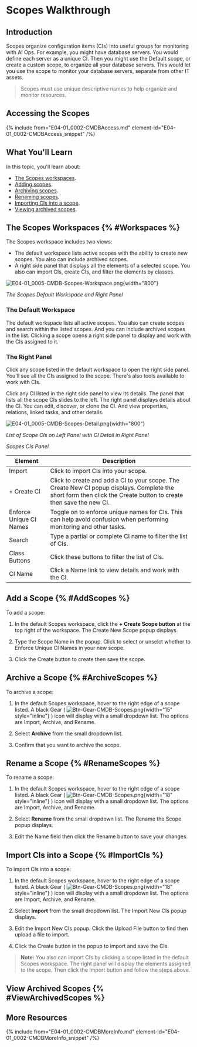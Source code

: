 # Scopes Walkthrough

## Introduction

Scopes organize configuration items (CIs) into useful groups for monitoring with AI Ops. For example, you might have database servers. You would define each server as a unique CI. Then you might use the Default scope, or create a custom scope, to organize all your database servers. This would let you use the scope to monitor your database servers, separate from other IT assets.

> Scopes must use unique descriptive names to help organize and monitor resources.

## Accessing the Scopes

{% include from="E04-01_0002-CMDBAccess.md" element-id="E04-01_0002-CMDBAccess_snippet" /%}

## What You'll Learn

In this topic, you'll learn about:

* [The Scopes workspaces](#Workspaces).
* [Adding scopes](#AddScopes).
* [Archiving scopes](#ArchiveScopes).
* [Renaming scopes](#RenameScopes).
* [Importing CIs into a scope](#ImportCIs).
* [Viewing archived scopes](#ViewArchivedScopes).

## The Scopes Workspaces {% #Workspaces %}

The Scopes workspace includes two views:

* The default workspace lists active scopes with the ability to create new scopes. You also can include archived scopes.
* A right side panel that displays all the elements of a selected scope. You also can import CIs, create CIs, and filter the elements by classes.

![E04-01_0005-CMDB-Scopes-Workspace.png](E04-01_0005-CMDB-Scopes-Workspace.png){width="800"}

*The Scopes Default Workspace and Right Panel*

### The Default Workspace

The default workspace lists all active scopes. You also can create scopes and search within the listed scopes. And you can include archived scopes in the list. Clicking a scope opens a right side panel to display and work with the CIs assigned to it.

### The Right Panel

Click any scope listed in the default workspace to open the right side panel. You'll see all the CIs assigned to the scope. There's also tools available to work with CIs.

Click any CI listed in the right side panel to view its details. The panel that lists all the scope CIs slides to the left. The right panel displays details about the CI. You can edit, discover, or clone the CI. And view properties, relations, linked tasks, and other details.

![E04-01_0005-CMDB-Scopes-Detail.png](E04-01_0005-CMDB-Scopes-Detail.png){width="800"}

*List of Scope CIs on Left Panel with CI Detail in Right Panel*

*Scopes CIs Panel*

| Element                 | Description                                                                                                                                                        |
|-------------------------|--------------------------------------------------------------------------------------------------------------------------------------------------------------------|
| Import                  | Click to import CIs into your scope.                                                                                                                               |
| + Create CI             | Click to create and add a CI to your scope. The Create New CI popup displays. Complete the short form then click the Create button to create then save the new CI. |
| Enforce Unique CI Names | Toggle on to enforce unique names for CIs. This can help avoid confusion when performing monitoring and other tasks.                                               |
| Search                  | Type a partial or complete CI name to filter the list of CIs.                                                                                                      |
| Class Buttons           | Click these buttons to filter the list of CIs.                                                                                                                     |
| CI Name                 | Click a Name link to view details and work with the CI.                                                                                                            |

## Add a Scope {% #AddScopes %}

To add a scope:

1. In the default Scopes workspace, click the **+ Create Scope button** at the top right of the workspace. The Create New Scope popup displays.

2. Type the Scope Name in the popup. Click to select or unselct whether to Enforce Unique CI Names in your new scope.

3. Click the Create button to create then save the scope.

## Archive a Scope {% #ArchiveScopes %}

To archive a scope:

1. In the default Scopes workspace, hover to the right edge of a scope listed. A black Gear ( ![Btn-Gear-CMDB-Scopes.png](Btn-Gear-CMDB-Scopes.png){width="15" style="inline"} ) icon will display with a small dropdown list. The options are Import, Archive, and Rename.

2. Select **Archive** from the small dropdown list.

3. Confirm that you want to archive the scope.

## Rename a Scope {% #RenameScopes %}

To rename a scope:

1. In the default Scopes workspace, hover to the right edge of a scope listed. A black Gear ( ![Btn-Gear-CMDB-Scopes.png](Btn-Gear-CMDB-Scopes.png){width="18" style="inline"} ) icon will display with a small dropdown list. The options are Import, Archive, and Rename.

2. Select **Rename** from the small dropdown list. The Rename the Scope popup displays.

3. Edit the Name field then click the Rename button to save your changes.

## Import CIs into a Scope {% #ImportCIs %}

To import CIs into a scope:

1. In the default Scopes workspace, hover to the right edge of a scope listed. A black Gear ( ![Btn-Gear-CMDB-Scopes.png](Btn-Gear-CMDB-Scopes.png){width="18" style="inline"} ) icon will display with a small dropdown list. The options are Import, Archive, and Rename.

2. Select **Import** from the small dropdown list. The Import New CIs popup displays.

3. Edit the Import New CIs popup. Click the Upload File button to find then upload a file to import.

4. Click the Create button in the popup to import and save the CIs.

> **Note:** You also can import CIs by clicking a scope listed in the default Scopes workspace. The right panel will display the elements assigned to the scope. Then click the Import button and follow the steps above.

## View Archived Scopes {% #ViewArchivedScopes %}


## More Resources

{% include from="E04-01_0002-CMDBMoreInfo.md" element-id="E04-01_0002-CMDBMoreInfo_snippet" /%}
